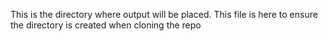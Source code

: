This is the directory where output will be placed.  This file is here to ensure the directory is
 created when cloning the repo
